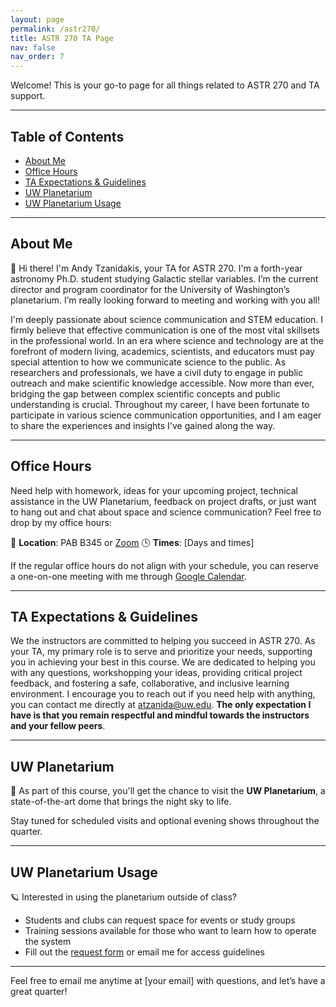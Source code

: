 ```yaml
---
layout: page
permalink: /astr270/
title: ASTR 270 TA Page
nav: false
nav_order: 7
---
```


Welcome! This is your go-to page for all things related to ASTR 270 and TA support.

---

## Table of Contents

- [About Me](#about-me)
- [Office Hours](#office-hours)
- [TA Expectations & Guidelines](#ta-expectations--guidelines)
- [UW Planetarium](#uw-planetarium)
- [UW Planetarium Usage](#uw-planetarium-usage)

---

## About Me

👋 Hi there! I'm Andy Tzanidakis, your TA for ASTR 270. I'm a forth-year astronomy Ph.D. student studying Galactic stellar variables. I’m the current director and program coordinator for the University of Washington’s planetarium. I’m really looking forward to meeting and working with you all!

I'm deeply passionate about science communication and STEM education. I firmly believe that effective communication is one of the most vital skillsets in the professional world. In an era where science and technology are at the forefront of modern living, academics, scientists, and educators must pay special attention to how we communicate science to the public. As researchers and professionals, we have a civil duty to engage in public outreach and make scientific knowledge accessible. Now more than ever, bridging the gap between complex scientific concepts and public understanding is crucial. Throughout my career, I have been fortunate to participate in various science communication opportunities, and I am eager to share the experiences and insights I've gained along the way.

---

## Office Hours

Need help with homework, ideas for your upcoming project, technical assistance in the UW Planetarium, feedback on project drafts, or just want to hang out and chat about space and science communication? Feel free to drop by my office hours:


📍 **Location**: PAB B345 or [Zoom](https://washington.zoom.us/my/astroandy)
🕒 **Times**: [Days and times]  

If the regular office hours do not align with your schedule, you can reserve a one-on-one meeting with me through [Google Calendar](https://calendar.app.google/H1nL8h3P5EfxWny58).

---

## TA Expectations & Guidelines

We the instructors are committed to helping you succeed in ASTR 270. As your TA, my primary role is to serve and prioritize your needs, supporting you in achieving your best in this course. We are dedicated to helping you with any questions, workshopping your ideas, providing critical project feedback, and fostering a safe, collaborative, and inclusive learning environment. I encourage you to reach out if you need help with anything, you can contact me directly at atzanida@uw.edu. __The only expectation I have is that you remain respectful and mindful towards the instructors and your fellow peers__.

---

## UW Planetarium

🌌 As part of this course, you'll get the chance to visit the **UW Planetarium**, a state-of-the-art dome that brings the night sky to life.

Stay tuned for scheduled visits and optional evening shows throughout the quarter.

---

## UW Planetarium Usage

🪐 Interested in using the planetarium outside of class?

- Students and clubs can request space for events or study groups
- Training sessions available for those who want to learn how to operate the system
- Fill out the [request form](#) or email me for access guidelines

---

Feel free to email me anytime at [your email] with questions, and let’s have a great quarter!
